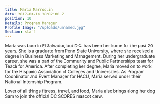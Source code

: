 ```yaml
---
title: Maria Marroquin
date: 2017-08-14 20:02:00 Z
position: 10
Details: Program Manager
Profile Image: "/uploads/unnamed.jpg"
Section: staff
---
```


Maria was born in El Salvador, but D.C. has been her home for the past 20 years. She is a graduate from Penn State University, where she received a degree in Business Marketing and Management. During her undergraduate career, she was a part of the Community and Public Partnerships team for Teach for America. After completing her degree, Maria moved on to work for the Hispanic Association of Colleges and Universities. As Program Coordinator and Event Manager for HACU, Maria served under their National Internship Program.

Lover of all things fitness, travel, and food, Maria also brings along her dog Sam to join the official DC SCORES mascot crew.